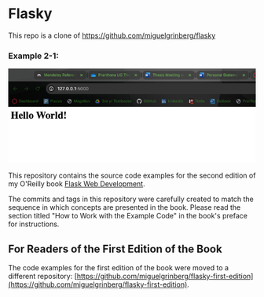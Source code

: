 Flasky
======
This repo is a clone of https://github.com/miguelgrinberg/flasky

### Example 2-1: 
<p align="center"> 
  <kbd>
    <a href="http://127.0.0.1:5000/" target="_blank"><img src="images/example2-1.png">
  </a>
  </kbd>
</p>

This repository contains the source code examples for the second edition of my O'Reilly book [Flask Web Development](http://www.flaskbook.com).

The commits and tags in this repository were carefully created to match the sequence in which concepts are presented in the book. Please read the section titled "How to Work with the Example Code" in the book's preface for instructions.

For Readers of the First Edition of the Book
--------------------------------------------

The code examples for the first edition of the book were moved to a different repository: [https://github.com/miguelgrinberg/flasky-first-edition](https://github.com/miguelgrinberg/flasky-first-edition).

